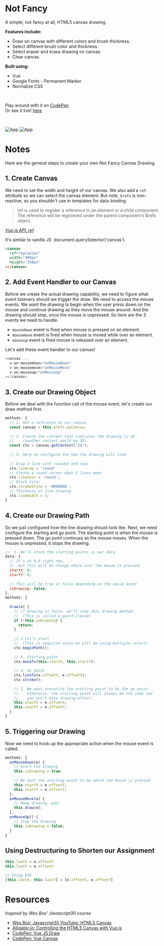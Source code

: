 # Not Fancy 

A simple, not fancy at all, HTML5 canvas drawing.

**Features include:**

- Draw on canvas with different colors and brush thickness.
- Select different brush color and thickness.
- Select eraser and erase drawing on canvas.
- Clear canvas.

**Built using:**

- Vue
- Google Fonts - Permanent Marker
- Normalize CSS

<br>

Play around with it on [CodePen](https://codepen.io/samanthaming/pen/EpmBoX)  
Or see it live! [here](https://samanthaming.github.io/not-fancy-canvas-drawing/)

<br>

![App](images/not-fancy-cavas-drawing.png.png)
![App](images/not-fancy-canvas-drawing-drawn.png)

# Notes

Here are the general steps to create your own Not Fancy Canvas Drawing.

## 1. Create Canvas

We need to set the width and height of our canvas. We also add a `ref` attribute so we can select the canvas element. But note, `$refs` is non-reactive, so you shouldn't use in templates for data-binding.

> ref is used to register a reference to an element or a child component. The reference will be registered under the parent component’s $refs object.

_[Vue.js API: ref](https://vuejs.org/v2/api/#ref)_

It's similar to vanilla JS `document.querySelector('canvas').

```html
<canvas 
  ref="myCanvas" 
  width="400px" 
  height="350px"
></canvas>
```

## 2. Add Event Handler to our Canvas

Before we create the actual drawing capability, we need to figure what event listeners should we trigger the draw. We need to access the mouse events. We want the drawing to begin when the user press down on the mouse and continue drawing as they move the mouse around. And the drawing should stop, once the mouse is unpressed. So here are the 3 events we need to handle.

- `mousedown` event is fired when mouse is pressed on an element.
- `mousemove` event is fired when mouse is moved while over an element. 
- `mouseup` event is fired mouse is released over an element.

Let's add these event handler to our canvas!

```javascript
<canvas ...
  v-on:mousedown="onMouseDown"
  v-on:mousemove="onMouseMove"
  v-on:mouseup="onMouseUp"
></canvas>
```

## 3. Create our Drawing Object 

Before we deal with the function call of the mouse event, let's create our draw method first.

```javascript
methods: {
  // 1. Get a reference to our canvas
  const canvas = this.$refs.myCanvas;
  
  // 2. Create the context that indicates the drawing is 2D
  //    (another context would be 3D)
  const ctx = canvas.getContext('2d');
  
  // 3. Here we configure the how the drawing will look
  
  // Draw a line with rounded end caps
  ctx.lineCap = 'round'
  // Create a round corner when 2 lines meet
  ctx.lineJoin = 'round'; 
  // Black Color
  ctx.strokeStyle = '#000000';
  // Thickness of line drawing
  ctx.lineWidth = 3;
}
```

## 4. Create our Drawing Path 

So we just configured how the line drawing should look like. Next, we need configure the starting and go point. The starting point is when the mouse is pressed down. The go point continues as the mouse moves. When the mouse is unpressed, it stops the drawing.

```javascript
//  1. We'll store the starting points in our data
data: {
  // It's at 0,0 right now, 
  //  but this will be change where ever the mouse is pressed
  startX: 0;
  startY: 0;
  
  // This will be true or false depending on the mouse event
  isDrawing: false;
},
methods: {
  
  draw(e) {
    // if drawing is false, we'll stop this drawing method
    //  (This is called a guard clause)
    if (!this.isDrawing) {
      return;
    }
    
    // 2.Let's start
    //  (This is required since we will be using multiple colors)
    ctx.beginPath(); 
    
    // 3. Starting point
    ctx.moveTo(this.startX, this.startY);
    
    // 4. Go point
    ctx.lineTo(e.offsetX, e.offsetY);
    ctx.stroke();
    
    // 5. We want overwrite the starting point to be the go point
    //    otherwise, the starting point will always be the same and 
    //    you won't have drawing effect.
    this.startX = e.offsetX;
    this.startY = e.offsetY;
  }
}
```

## 5. Triggering our Drawing

Now we need to hook up the appropriate action when the mouse event is called.

```javascript
methods: {
  onMouseDown(e) {
    // Start the drawing
    this.isDrawing = true;
    
    // We want the starting point to be where the mouse is pressed
    this.startX = e.offsetX;
    this.startY = e.offsetY;
  },
  onMouseMove(e) {
    // Keep drawing, yay!
    this.draw(e);
  },
  onMouseUp() {
    // Stop the drawing
    this.isDrawing = false;
  }
}
```

## Using Destructuring to Shorten our Assignment

```javascript
this.lastX = e.offsetX
this.lastY = e.offsetY

// Using ES6
[this.lastX, this.lastY] = [e.offsetX, e.offsetY]
```

# Resources

_Inspired by Wes Bos' Javascript30 course_

- [Wes Bos' Javascript30 YouTube: HTML5 Canvas](https://youtu.be/8ZGAzJ0drl0)
- [Alligator.io: Controlling the HTML5 Canvas with Vue.js](https://alligator.io/vuejs/vue-html5-canvas/)
- [CodePen: Vue JS Draw](https://codepen.io/Lewitje/pen/MVommB)
- [CodePen: Vue Canvas](https://codepen.io/getflourish/pen/EyqxYE)
